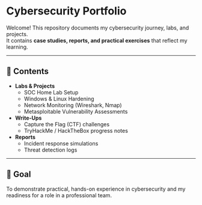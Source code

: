# Cybersecurity Portfolio

Welcome! This repository documents my cybersecurity journey, labs, and projects.  
It contains **case studies, reports, and practical exercises** that reflect my learning.

---

## 📂 Contents
- **Labs & Projects**
  - SOC Home Lab Setup
  - Windows & Linux Hardening
  - Network Monitoring (Wireshark, Nmap)
  - Metasploitable Vulnerability Assessments
- **Write-Ups**
  - Capture the Flag (CTF) challenges
  - TryHackMe / HackTheBox progress notes
- **Reports**
  - Incident response simulations
  - Threat detection logs

---

## 🎯 Goal
To demonstrate practical, hands-on experience in cybersecurity and my readiness for a role in a professional team.

